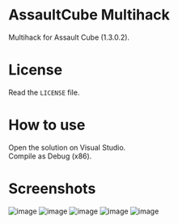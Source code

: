 # AssaultCube Multihack
Multihack for Assault Cube (1.3.0.2).  

# License
Read the `LICENSE` file.

# How to use
Open the solution on Visual Studio.  
Compile as Debug (x86).  

# Screenshots
![image](https://github.com/user-attachments/assets/7a9e5aa2-7788-4d2a-88e2-4a00709d1ca1)
![image](https://github.com/user-attachments/assets/36676198-bc97-4cf7-a67f-b27a5fa49f1e)
![image](https://github.com/user-attachments/assets/ddbd961a-cb95-43a1-a952-1bb9c83b3880)
![image](https://github.com/user-attachments/assets/751a2ce6-9ab7-4f7d-a26e-7ec647379adf)
![image](https://github.com/user-attachments/assets/4fa8bc06-10eb-49df-a55a-837a062eeb2b)
